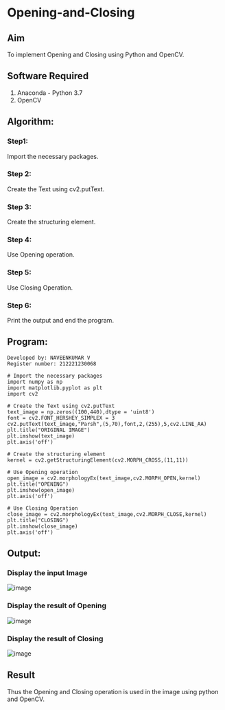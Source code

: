 # Opening-and-Closing

## Aim
To implement Opening and Closing using Python and OpenCV.

## Software Required
1. Anaconda - Python 3.7
2. OpenCV

## Algorithm:
### Step1:
Import the necessary packages.

### Step 2:
Create the Text using cv2.putText.

### Step 3:
Create the structuring element.

### Step 4:
Use Opening operation.

### Step 5:
Use Closing Operation.

### Step 6:
Print the output and end the program.

 
## Program:
```
Developed by: NAVEENKUMAR V
Register number: 212221230068
```

``` 
# Import the necessary packages
import numpy as np
import matplotlib.pyplot as plt
import cv2

# Create the Text using cv2.putText
text_image = np.zeros((100,440),dtype = 'uint8')
font = cv2.FONT_HERSHEY_SIMPLEX = 3
cv2.putText(text_image,"Parsh",(5,70),font,2,(255),5,cv2.LINE_AA)
plt.title("ORIGINAL IMAGE")
plt.imshow(text_image)
plt.axis('off')

# Create the structuring element
kernel = cv2.getStructuringElement(cv2.MORPH_CROSS,(11,11))

# Use Opening operation
open_image = cv2.morphologyEx(text_image,cv2.MORPH_OPEN,kernel)
plt.title("OPENING")
plt.imshow(open_image)
plt.axis('off')

# Use Closing Operation
close_image = cv2.morphologyEx(text_image,cv2.MORPH_CLOSE,kernel)
plt.title("CLOSING")
plt.imshow(close_image)
plt.axis('off')
```

## Output:

### Display the input Image
![image](https://github.com/Naveenvetrivel/Opening-and-Closing/assets/94165322/9859228a-6c11-470b-8929-845f531730fb)


### Display the result of Opening
![image](https://github.com/Naveenvetrivel/Opening-and-Closing/assets/94165322/ba8cd6c5-6d00-4b31-87d4-f29b260c1c64)

### Display the result of Closing
![image](https://github.com/Naveenvetrivel/Opening-and-Closing/assets/94165322/22160221-847f-4709-9e2c-bf31a5e3ea24)


## Result
Thus the Opening and Closing operation is used in the image using python and OpenCV.
